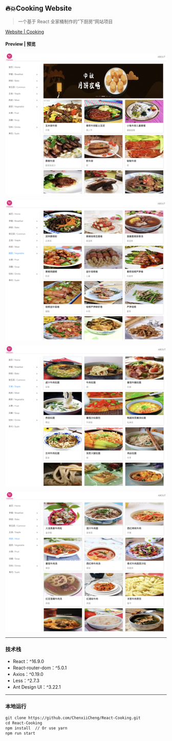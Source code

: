 ## 🔥💥Cooking Website

> 一个基于 React 全家桶制作的”下厨房“网站项目

[ Website | Cooking ](https://cooking.chenxii.xyz)

#### Preview | 预览

![image-20191024232242863](./imgs/cooking-react.jpeg)

![image-20191024234724936](./imgs/cooking2.jpeg)

![image-20191024234748212](./imgs/cooking3.jpeg)

![image-20191024234755928](./imgs/cooking4.jpeg)

---

### 技术栈

- React：^16.9.0
- React-router-dom：^5.0.1
- Axios：^0.19.0
- Less：^2.7.3
- Ant Design UI：^3.22.1

---

### 本地运行

```
git clone https://github.com/ChenxiiCheng/React-Cooking.git
cd React-Cooking
npm install  // Or use yarn
npm run start
```
